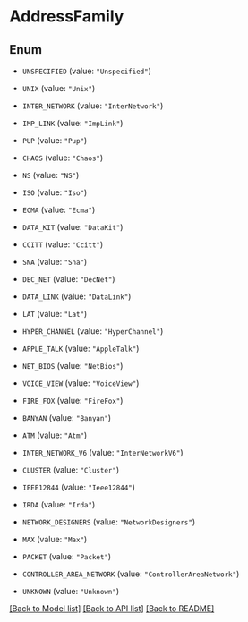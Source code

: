 # AddressFamily

## Enum


* `UNSPECIFIED` (value: `"Unspecified"`)

* `UNIX` (value: `"Unix"`)

* `INTER_NETWORK` (value: `"InterNetwork"`)

* `IMP_LINK` (value: `"ImpLink"`)

* `PUP` (value: `"Pup"`)

* `CHAOS` (value: `"Chaos"`)

* `NS` (value: `"NS"`)

* `ISO` (value: `"Iso"`)

* `ECMA` (value: `"Ecma"`)

* `DATA_KIT` (value: `"DataKit"`)

* `CCITT` (value: `"Ccitt"`)

* `SNA` (value: `"Sna"`)

* `DEC_NET` (value: `"DecNet"`)

* `DATA_LINK` (value: `"DataLink"`)

* `LAT` (value: `"Lat"`)

* `HYPER_CHANNEL` (value: `"HyperChannel"`)

* `APPLE_TALK` (value: `"AppleTalk"`)

* `NET_BIOS` (value: `"NetBios"`)

* `VOICE_VIEW` (value: `"VoiceView"`)

* `FIRE_FOX` (value: `"FireFox"`)

* `BANYAN` (value: `"Banyan"`)

* `ATM` (value: `"Atm"`)

* `INTER_NETWORK_V6` (value: `"InterNetworkV6"`)

* `CLUSTER` (value: `"Cluster"`)

* `IEEE12844` (value: `"Ieee12844"`)

* `IRDA` (value: `"Irda"`)

* `NETWORK_DESIGNERS` (value: `"NetworkDesigners"`)

* `MAX` (value: `"Max"`)

* `PACKET` (value: `"Packet"`)

* `CONTROLLER_AREA_NETWORK` (value: `"ControllerAreaNetwork"`)

* `UNKNOWN` (value: `"Unknown"`)


[[Back to Model list]](../README.md#documentation-for-models) [[Back to API list]](../README.md#documentation-for-api-endpoints) [[Back to README]](../README.md)


